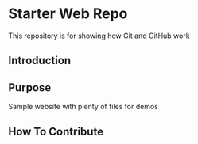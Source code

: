 # Starter Web Repo

This repository is for showing how Git and GitHub work
## Introduction

## Purpose

Sample website with plenty of files for demos
## How To Contribute
